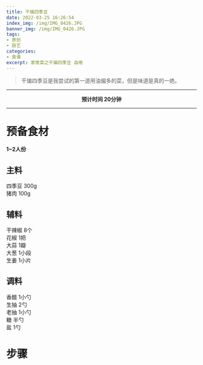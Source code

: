 ```yaml
---
title: 干煸四季豆
date: 2022-03-25 16:26:54
index_img: /img/IMG_0426.JPG
banner_img: /img/IMG_0426.JPG
tags:
- 原创
- 厨艺
categories: 
- 食谱
excerpt: 家常菜之干煸四季豆 自用
---
```


> 干煸四季豆是我尝试的第一道用油偏多的菜，但是味道是真的一绝。

----  
**<center>预计时间 20分钟</center>**

----

# 预备食材

**1~2人份**

## 主料

四季豆 300g  
猪肉 100g  

## 辅料

干辣椒 8个  
花椒 1把  
大蒜 1瓣  
大葱 1小段  
生姜 1小片

## 调料

香醋 1小勺  
生抽 2勺  
老抽 1小勺  
糖 半勺  
盐 1勺  


# 步骤





